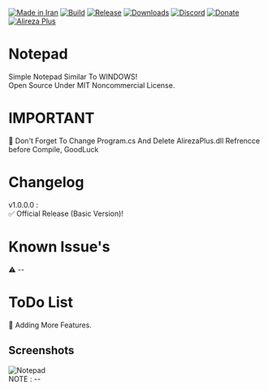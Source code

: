 [![Made in Iran](https://img.shields.io/badge/made_in-iran-ffd700.svg?labelColor=0057b7)](https://github.com/RealUnfazed)
[![Build](https://img.shields.io/github/actions/workflow/status/RealUnfazed/Notepad/main.yml?branch=master)](https://github.com/RealUnfazed/Notepad/actions)
[![Release](https://img.shields.io/github/release/RealUnfazed/Notepad.svg)](https://github.com/RealUnfazed/Notepad/releases)
[![Downloads](https://img.shields.io/github/downloads/RealUnfazed/Notepad/total.svg)](https://github.com/RealUnfazed/Notepad/releases)
[![Discord](https://img.shields.io/discord/796410664460877865?label=discord)](https://discord.gg/tUa4V9S3MF)
[![Donate](https://img.shields.io/badge/donate-$$$-8a2be2.svg)](#)
[![Alireza Plus](https://img.shields.io/badge/Alireza-Plus-e4181c.svg?labelColor=0000ff)](#)

# Notepad
Simple Notepad Similar To WINDOWS!
<br>
Open Source Under MIT Noncommercial License.
# IMPORTANT
🔰 Don't Forget To Change Program.cs And Delete AlirezaPlus.dll Refrencce before Compile, GoodLuck 
# Changelog
v1.0.0.0 : <br>
✅ Official Release (Basic Version)!
# Known Issue's
⚠ --
# ToDo List
💢 Adding More Features.
## Screenshots
![Notepad](Screenshots/SS1.png)
<br>
NOTE : --
